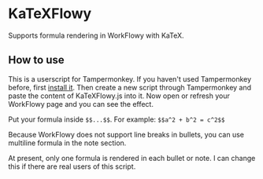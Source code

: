 # KaTeXFlowy
Supports formula rendering in WorkFlowy with KaTeX.

## How to use
This is a userscript for Tampermonkey. If you haven't used Tampermonkey before, first [install it](https://chrome.google.com/webstore/detail/tampermonkey/dhdgffkkebhmkfjojejmpbldmpobfkfo). Then create a new script through Tampermonkey and paste the content of KaTeXFlowy.js into it. Now open or refresh your WorkFlowy page and you can see the effect.

Put your formula inside `$$...$$`. For example: `$$a^2 + b^2 = c^2$$`

Because WorkFlowy does not support line breaks in bullets, you can use multiline formula in the note section.

At present, only one formula is rendered in each bullet or note. I can change this if there are real users of this script.
